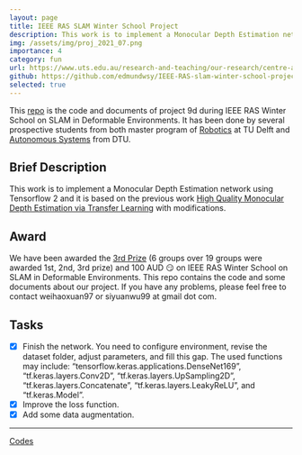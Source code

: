 ```yaml
---
layout: page
title: IEEE RAS SLAM Winter School Project
description: This work is to implement a Monocular Depth Estimation network using Tensorflow 2 and it is based on the previous work with modifications.
img: /assets/img/proj_2021_07.png
importance: 4
category: fun
url: https://www.uts.edu.au/research-and-teaching/our-research/centre-autonomous-systems/events/ieee-ras-winter-school-slam-deformable-environments
github: https://github.com/edmundwsy/IEEE-RAS-slam-winter-school-project-9
selected: true
---
```



This [repo](https://github.com/edmundwsy/IEEE-RAS-slam-winter-school-project-9) is the code and documents of project 9d during IEEE RAS Winter School on SLAM in Deformable Environments. It has been done by several prospective students from both master program of [Robotics](https://www.tudelft.nl/en/education/programmes/masters/robotics/msc-robotics) at TU Delft and [Autonomous Systems](https://www.dtu.dk/english/education/msc/programmes/autonomous-systems) from DTU.

## Brief Description
This work is to implement a Monocular Depth Estimation network using Tensorflow 2 and it is based on the previous work [High Quality Monocular Depth Estimation via Transfer Learning](https://arxiv.org/abs/1812.11941) with modifications.


## Award
We have been awarded the [3rd Prize](https://www.uts.edu.au/research-and-teaching/our-research/centre-autonomous-systems/events/ieee-ras-winter-school-slam-deformable-environments) (6 groups over 19 groups were awarded 1st, 2nd, 3rd prize) and 100 AUD :smirk: on IEEE RAS Winter School on SLAM in Deformable Environments. This repo contains the code and some documents about our project. If you have any problems, please feel free to contact weihaoxuan97 or siyuanwu99 at gmail dot com.

## Tasks

- [x] Finish the network. You need to configure environment, revise the dataset folder, adjust parameters, and fill this gap. The used functions may include: “tensorflow.keras.applications.DenseNet169”, “tf.keras.layers.Conv2D”, “tf.keras.layers.UpSampling2D”, “tf.keras.layers.Concatenate”, “tf.keras.layers.LeakyReLU”, and “tf.keras.Model”.
- [x] Improve the loss function.
- [x] Add some data augmentation.

---
[Codes](https://github.com/edmundwsy/IEEE-RAS-slam-winter-school-project-9)
